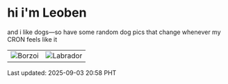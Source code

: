 # hi i'm Leoben

and i like dogs—so have some random dog pics that change whenever my CRON feels like it

|  |  |
|--------|----------|
| ![Borzoi](https://random-dog-vercel.vercel.app/api/random-borzoi?v=1756904309) | ![Labrador](https://random-dog-vercel.vercel.app/api/random-labrador?v=1756904309) |

Last updated: 2025-09-03 20:58 PHT
